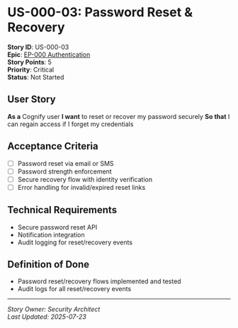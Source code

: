 # US-000-03: Password Reset & Recovery

**Story ID**: US-000-03  
**Epic**: [EP-000 Authentication](../epics/EP-000-Authentication.md)  
**Story Points**: 5  
**Priority**: Critical  
**Status**: Not Started  

## User Story
**As a** Cognify user
**I want** to reset or recover my password securely
**So that** I can regain access if I forget my credentials

## Acceptance Criteria
- [ ] Password reset via email or SMS
- [ ] Password strength enforcement
- [ ] Secure recovery flow with identity verification
- [ ] Error handling for invalid/expired reset links

## Technical Requirements
- Secure password reset API
- Notification integration
- Audit logging for reset/recovery events

## Definition of Done
- Password reset/recovery flows implemented and tested
- Audit logs for all reset/recovery events

---
*Story Owner: Security Architect*  
*Last Updated: 2025-07-23*
